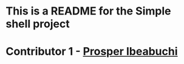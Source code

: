 # This is a README for the Simple shell project
#
# Contributor 1 - [Prosper Ibeabuchi](https://github.com/pblinkprosper)
